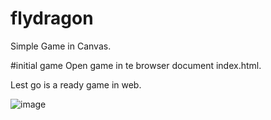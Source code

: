 # flydragon

Simple Game in Canvas.

#initial game
Open game in te browser document index.html.

Lest go is a ready game in web.

![image](https://user-images.githubusercontent.com/74283212/193208108-2a8bfcdf-3e81-43fa-82a1-1e2db4b132a6.png)

